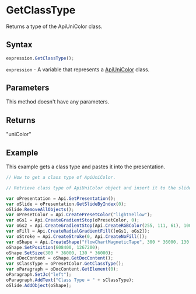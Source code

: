 # GetClassType

Returns a type of the ApiUniColor class.

## Syntax

```javascript
expression.GetClassType();
```

`expression` - A variable that represents a [ApiUniColor](../ApiUniColor.md) class.

## Parameters

This method doesn't have any parameters.

## Returns

"uniColor"

## Example

This example gets a class type and pastes it into the presentation.

```javascript editor-pptx
// How to get a class type of ApiUniColor.

// Retrieve class type of ApiUniColor object and insert it to the slide.

var oPresentation = Api.GetPresentation();
var oSlide = oPresentation.GetSlideByIndex(0);
oSlide.RemoveAllObjects();
var oPresetColor = Api.CreatePresetColor("lightYellow");
var oGs1 = Api.CreateGradientStop(oPresetColor, 0);
var oGs2 = Api.CreateGradientStop(Api.CreateRGBColor(255, 111, 61), 100000);
var oFill = Api.CreateRadialGradientFill([oGs1, oGs2]);
var oStroke = Api.CreateStroke(0, Api.CreateNoFill());
var oShape = Api.CreateShape("flowChartMagneticTape", 300 * 36000, 130 * 36000, oFill, oStroke);
oShape.SetPosition(608400, 1267200);
oShape.SetSize(300 * 36000, 130 * 36000);
var oDocContent = oShape.GetDocContent();
var sClassType = oPresetColor.GetClassType();
var oParagraph = oDocContent.GetElement(0);
oParagraph.SetJc("left");
oParagraph.AddText("Class Type = " + sClassType);
oSlide.AddObject(oShape);
```
